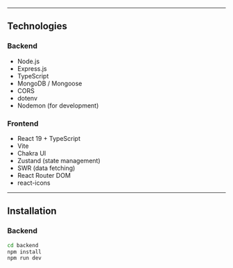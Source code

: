 
---

## Technologies

### Backend
- Node.js
- Express.js
- TypeScript
- MongoDB / Mongoose
- CORS
- dotenv
- Nodemon (for development)

### Frontend
- React 19 + TypeScript
- Vite
- Chakra UI
- Zustand (state management)
- SWR (data fetching)
- React Router DOM
- react-icons

---

## Installation

### Backend
```bash
cd backend
npm install
npm run dev
